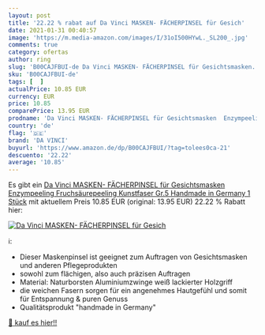 ```yaml
---
layout: post
title: '22.22 % rabat auf Da Vinci MASKEN- FÄCHERPINSEL für Gesich'
date: 2021-01-31 00:40:57
image: 'https://m.media-amazon.com/images/I/31oI500HYwL._SL200_.jpg'
comments: true
category: ofertas
author: ring
slug: 'B00CAJFBUI-de Da Vinci MASKEN- FÄCHERPINSEL für Gesichtsmasken...'
sku: 'B00CAJFBUI-de'
tags: [  ]
actualPrice: 10.85 EUR
currency: EUR
price: 10.85
comparePrice: 13.95 EUR
prodname: 'Da Vinci MASKEN- FÄCHERPINSEL für Gesichtsmasken  Enzympeeling  Fruchsäurepeeling   Kunstfaser   Gr.5   Handmade in Germany   1 Stück'
country: 'de'
flag: '🇩🇪'
brand: 'DA VINCI'
buyurl: 'https://www.amazon.de/dp/B00CAJFBUI/?tag=tolees0ca-21'
descuento: '22.22'
average: '10.85'
---
```


Es gibt ein [Da Vinci MASKEN- FÄCHERPINSEL für Gesichtsmasken  Enzympeeling  Fruchsäurepeeling   Kunstfaser   Gr.5   Handmade in Germany   1 Stück](https://www.amazon.de/dp/B00CAJFBUI/?tag=tolees0ca-21) mit aktuellem Preis 10.85 EUR (original: 13.95 EUR) 22.22 % Rabatt hier:

[![Da Vinci MASKEN- FÄCHERPINSEL für Gesich](https://m.media-amazon.com/images/I/31oI500HYwL._SL200_.jpg)](https://www.amazon.de/dp/B00CAJFBUI/?tag=tolees0ca-21)

ℹ️:

- Dieser Maskenpinsel ist geeignet zum Auftragen von Gesichtsmasken und anderen Pflegeprodukten
- sowohl zum flächigen, also auch präzisen Auftragen
- Material: Naturborsten Aluminiumzwinge weiß lackierter Holzgriff
- die weichen Fasern sorgen für ein angenehmes Hautgefühl und somit für Entspannung & puren Genuss
- Qualitätsprodukt "handmade in Germany"

[🛒 kauf es hier!!](https://www.amazon.de/dp/B00CAJFBUI/?tag=tolees0ca-21)
